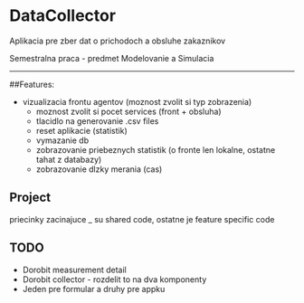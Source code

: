 # DataCollector

Aplikacia pre zber dat o prichodoch a obsluhe zakaznikov

Semestralna praca - predmet Modelovanie a Simulacia

---

##Features:
  * vizualizacia frontu agentov (moznost zvolit si typ zobrazenia)
	* moznost zvolit si pocet services (front + obsluha)
	* tlacidlo na generovanie .csv files
	* reset aplikacie (statistik)
	* vymazanie db
	* zobrazovanie priebeznych statistik (o fronte len lokalne, ostatne tahat z databazy)
	* zobrazovanie dlzky merania (cas)


## Project
    
priecinky zacinajuce _ su shared code, ostatne je feature specific code


## TODO 
  * Dorobit measurement detail
  * Dorobit collector - rozdelit to na dva komponenty
  * Jeden pre formular a druhy pre appku
